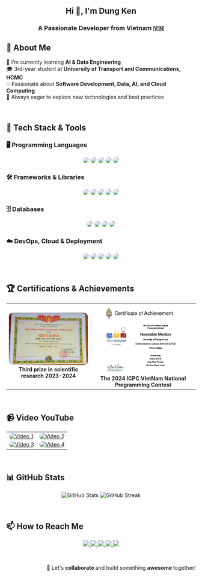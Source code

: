 <h2 align="center">Hi 👋, I'm Dung Ken</h2>
<h3 align="center">A Passionate Developer from Vietnam 🇻🇳</h3>

## 🔹 About Me  
🚀 I’m currently learning **AI & Data Engineering**  
🎓 3rd-year student at **University of Transport and Communications, HCMC**  
💡 Passionate about **Software Development, Data, AI, and Cloud Computing**  
📌 Always eager to explore new technologies and best practices  

<br/>

## 🚀 Tech Stack & Tools  
### 🖥️ Programming Languages  
<p align="center">
  <img style="border-radius: 10px;" src="https://img.shields.io/badge/Python-3776AB?style=for-the-badge&logo=python&logoColor=white&borderRadius=12"/>
  <img style="border-radius: 10px;" src="https://img.shields.io/badge/Java-007396?style=for-the-badge&logo=openjdk&logoColor=white&borderRadius=12"/>
  <img style="border-radius: 10px;" src="https://img.shields.io/badge/JavaScript-F7DF1E?style=for-the-badge&logo=javascript&logoColor=black&borderRadius=12"/>
  <img style="border-radius: 10px;" src="https://img.shields.io/badge/C%23-239120?style=for-the-badge&logo=csharp&logoColor=white&borderRadius=12"/>
  <img style="border-radius: 10px;" src="https://img.shields.io/badge/PHP-777BB4?style=for-the-badge&logo=php&logoColor=white&borderRadius=12"/>
</p>

### 🛠️ Frameworks & Libraries  
<p align="center">
  <img style="border-radius: 10px;" src="https://img.shields.io/badge/Spring-6DB33F?style=for-the-badge&logo=spring&logoColor=white&borderRadius=12"/>
  <img style="border-radius: 10px;" src="https://img.shields.io/badge/.NET_Core-5C2D91?style=for-the-badge&logo=dotnet&logoColor=white&borderRadius=12"/>
  <img style="border-radius: 10px;" src="https://img.shields.io/badge/ReactJS-61DAFB?style=for-the-badge&logo=react&logoColor=black&borderRadius=12"/>
  <img style="border-radius: 10px;" src="https://img.shields.io/badge/Flutter-02569B?style=for-the-badge&logo=flutter&logoColor=white&borderRadius=12"/>
  <img style="border-radius: 10px;" src="https://img.shields.io/badge/Laravel-FF2D20?style=for-the-badge&logo=laravel&logoColor=white&borderRadius=12"/>
</p>

### 🗄️ Databases  
<p align="center">
  <img style="border-radius: 10px;" src="https://img.shields.io/badge/MySQL-4479A1?style=for-the-badge&logo=mysql&logoColor=white&borderRadius=12"/>
  <img style="border-radius: 10px;" src="https://img.shields.io/badge/SQL%20Server-CC2927?style=for-the-badge&logo=microsoft-sql-server&logoColor=white&borderRadius=12"/>
  <img style="border-radius: 10px;" src="https://img.shields.io/badge/PostgreSQL-336791?style=for-the-badge&logo=postgresql&logoColor=white&borderRadius=12"/>
  <img style="border-radius: 10px;" src="https://img.shields.io/badge/MongoDB-47A248?style=for-the-badge&logo=mongodb&logoColor=white&borderRadius=12"/>
</p>

### ☁️ DevOps, Cloud & Deployment  
<p align="center">
  <img style="border-radius: 10px;" src="https://img.shields.io/badge/Git-F05032?style=for-the-badge&logo=git&logoColor=white&borderRadius=12"/>
  <img style="border-radius: 10px;" src="https://img.shields.io/badge/Docker-2496ED?style=for-the-badge&logo=docker&logoColor=white&borderRadius=12"/>
  <img style="border-radius: 10px;" src="https://img.shields.io/badge/AWS-232F3E?style=for-the-badge&logo=amazon-aws&logoColor=white&borderRadius=12"/>
  <img style="border-radius: 10px;" src="https://img.shields.io/badge/Render-46E3B7?style=for-the-badge&logo=render&logoColor=white&borderRadius=12"/>
  <img style="border-radius: 10px;" src="https://img.shields.io/badge/Vercel-000000?style=for-the-badge&logo=vercel&logoColor=white&borderRadius=12"/>
</p>

<br/>

## 🏆 Certifications & Achievements  

<table align="center">
  <tr>
    <td align="center">
      <img src="giai-ba-nckh.png" alt="Third prize in scientific research" width="300px"/ style="border-radius: 10px;"><br>
      <b>Third prize in scientific research 2023-2024</b>
    </td>
    <td align="center">
      <img src="icpc.png" alt="The 2024 ICPC VietNam National Programming Contest" width="280px" style="border-radius: 10px;"/><br>
      <b>The 2024 ICPC VietNam National Programming Contest</b>
    </td>
  </tr>
</table>

<br/>


## 📹 Video YouTube  
<table>
  <tr>
    <td align="center">
      <a href="https://youtu.be/JjpZ3l6eFXI?si=6_NZnmpvrmVef2hh" target="_blank">
        <img src="https://i.ytimg.com/vi/JjpZ3l6eFXI/hqdefault.jpg?sqp=-oaymwEnCPYBEIoBSFryq4qpAxkIARUAAIhCGAHYAQHiAQoIGBACGAY4AUAB&rs=AOn4CLD5OHT00hZb_1NmIU_WorRM3904tw" alt="Video 1" width="400px" style="border-radius: 10px;"/>
      </a>
    </td>
    <td align="center">
      <a href="https://www.youtube.com/watch?v=nI6VmPNKK3c&list=PLrEoeRRboYhTMhudOe8WVVYa9Z6c6xIjK&index=27&pp=iAQB" target="_blank">
        <img src="https://i.ytimg.com/vi/nI6VmPNKK3c/hqdefault.jpg?sqp=-oaymwEnCPYBEIoBSFryq4qpAxkIARUAAIhCGAHYAQHiAQoIGBACGAY4AUAB&rs=AOn4CLA3CMuMIztVG8upkGUS5dFtSHupkw" alt="Video 2" width="400px" style="border-radius: 10px;"/>
      </a>
    </td>
  </tr>
  <tr>
    <td align="center">
      <a href="https://www.youtube.com/watch?v=gj8TdKtADm4&list=PLrEoeRRboYhTMhudOe8WVVYa9Z6c6xIjK&index=29&pp=iAQB" target="_blank">
        <img src="https://i.ytimg.com/vi/gj8TdKtADm4/hqdefault.jpg?sqp=-oaymwEnCPYBEIoBSFryq4qpAxkIARUAAIhCGAHYAQHiAQoIGBACGAY4AUAB&rs=AOn4CLC6Uv23s65bRXa1j4HO0qep_e9c1w" alt="Video 3" width="400px" style="border-radius: 10px;"/>
      </a>
    </td>
    <td align="center">
      <a href="https://www.youtube.com/watch?v=ibT0tpGrf2A&list=PLrEoeRRboYhTMhudOe8WVVYa9Z6c6xIjK&index=32&t=103s&pp=iAQB" target="_blank">
        <img src="https://i.ytimg.com/vi/ibT0tpGrf2A/hqdefault.jpg?sqp=-oaymwEnCPYBEIoBSFryq4qpAxkIARUAAIhCGAHYAQHiAQoIGBACGAY4AUAB&rs=AOn4CLDu0fHXtb78l0IY3k5L7vUIjaYTUg" alt="Video 4" width="400px" style="border-radius: 10px;"/>
      </a>
    </td>
  </tr>
</table>



<br/>

## 📊 GitHub Stats  
<p align="center">
  <img src="https://github-readme-stats.vercel.app/api?username=dungken&show_icons=true&theme=tokyonight&hide_border=true" alt="GitHub Stats" />
  <img src="https://github-readme-streak-stats.herokuapp.com/?user=dungken&theme=tokyonight&hide_border=true" alt="GitHub Streak" />
</p>


<br/>

## 📫 How to Reach Me  
<p align="center">
  <a href="https://linkedin.com/in/dungdev" target="_blank">
    <img src="https://img.icons8.com/fluent/48/000000/linkedin.png"/>
  </a>
  <a href="https://www.facebook.com/dunke3n" target="_blank">
    <img src="https://img.icons8.com/fluent/48/000000/facebook-new.png"/>
  </a> 
  <a href="https://github.com/dungken" target="_blank">
    <img src="https://img.icons8.com/fluent/48/000000/github.png"/>
  </a> 
  <a href="https://www.youtube.com/@dungken2112" target="_blank">
    <img src="https://img.icons8.com/fluent/48/000000/youtube-play.png"/>
  </a>
  <a href="mailto:dungken2211@gmail.com">
    <img src="https://img.icons8.com/fluent/48/000000/mailing.png"/>
  </a>
</p>

<br/>



<p style="text-align: right;">🚀 Let's <strong>collaborate </strong> and build something <strong> awesome </strong> together!  </p>